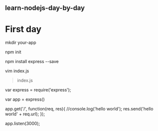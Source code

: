## learn-nodejs-day-by-day

# First day

mkdir your-app

npm init

npm install express --save

vim index.js

> index.js

var express = require('express');

var app = express()

app.get('/', function(req, res){
	//console.log('hello world');
	res.send('hello world' + req.url);
});

app.listen(3000);




